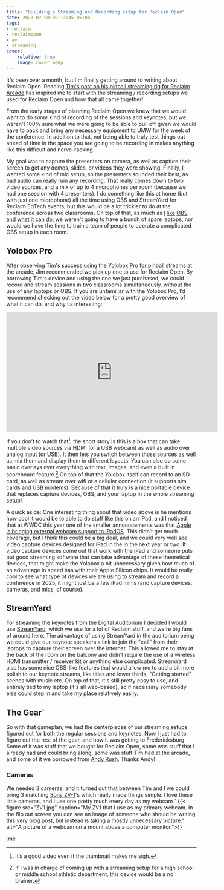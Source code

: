 ```yaml
---
title: "Building a Streaming and Recording setup for Reclaim Open"
date: 2023-07-08T00:13:45-05:00
tags:
- reclaim
- reclaimopen
- av
- streaming
cover:
    relative: true
    image: cover.webp
---
```


It's been over a month, but I'm finally getting around to writing about Reclaim Open. Reading [Tim's post on his pinball streaming rig for Reclaim Arcade](https://blog.timowens.io/building-a-streaming-rig/) has inspired me to start with the streaming / recording setups we used for Reclaim Open and how that all came together! 

From the early stages of planning Reclaim Open we knew that we would want to do *some* kind of recording of the sessions and keynotes, but we weren't 100% sure what we were going to be able to pull off given we would have to pack and bring any necessary equipment to UMW for the week of the conference. In addition to that, not being able to truly test things out ahead of time in the space you are going to be recording in makes anything like this difficult and nerve-racking. 

My goal was to capture the presenters on camera, as well as capture their screen to get any demos, slides, or videos they were showing. Finally, I wanted some kind of mic setup, so the presenters sounded their best, as bad audio can really ruin any recording. That really comes down to two video sources, and a mix of up to 4 microphones per room (because we had one session with 4 presenters). I do something like this at home (but with just one microphone) all the time using OBS and StreamYard for Reclaim EdTech events, but this would be a lot trickier to do at the conference across two classrooms. On top of that, as much as [I](https://jadin.me/understanding-containers-debrief/) [like](https://jadin.me/starting-obs-with-streamdeck/) [OBS](https://jadin.me/obs-and-streaming-youtubers/) [and](https://video.jadin.me/w/72HZva353wxGsbq5XcQkC2) [what](https://video.jadin.me/w/qQ9FinbCcoNV6gMhEVUoon) [it](https://video.jadin.me/w/9C1qadVNSQibH3tNHYgg5E) [can](https://video.jadin.me/w/4uYeLWmqy3p8zvVeqYwtLQ) [do](https://video.jadin.me/w/eiJvR4FKwLK2c1rFHyKFbE), we weren't going to have a bunch of spare laptops, nor would we have the time to train a team of people to operate a complicated OBS setup in each room. 

## Yolobox Pro

After observing Tim's success using the [Yolobox Pro](https://www.yololiv.com/yoloboxPro) for pinball streams at the arcade, Jim recommended we pick up one to use for Reclaim Open. By borrowing Tim's device and using the one we just purchased, we could record and stream sessions in two classrooms simultaneously. without the use of any laptops or OBS. If you are unfamiliar with the Yolobox Pro, I’d recommend checking out the video below for a pretty good overview of what it can do, and why its interesting:

<iframe width="560" height="315" src="https://www.youtube-nocookie.com/embed/dO-iiMo06bU" title="YouTube video player" frameborder="0" allow="accelerometer; autoplay; clipboard-write; encrypted-media; gyroscope; picture-in-picture; web-share" allowfullscreen></iframe>

If you don’t to watch that[^1], the short story is this is a box that can take multiple video sources via HDMI (or a USB webcam) as well as audio over analog input (or USB). It then lets you switch between those sources as well as mix them and display them in different layouts. You can also do some basic overlays over everything with text, images, and even a built in scoreboard feature.[^2] On top of that the Yolobox itself can record to an SD card, as well as stream over wifi or a cellular connection (it supports sim cards and USB modems). Because of that it truly is a nice portable device that replaces capture devices, OBS, and your laptop in the whole streaming setup!

[^1]: It’s a good video even if the thumbnail makes me sigh.

A quick aside: One interesting thing about that video above is he mentions how cool it would be to able to do stuff like this on an iPad, and I noticed that at WWDC this year one of the smaller announcements was that [Apple is bringing external webcam support to iPadOS](https://developer.apple.com/videos/play/wwdc2023/10106/). This didn’t get much coverage, but I think this could be a big deal, and we could very well see video capture devices designed for iPad in the in the next year or two. If video capture devices come out that work with the iPad and someone puts out good streaming software that can take advantage of these theoretical devices, that might make the Yolobox a bit unnecessary given how much of an advantage in speed has with their Apple Silicon chips. It would be really cool to see what type of devices we are using to stream and record a conference in 2025, it might just be a few iPad minis (and capture devices, cameras, and mics, of course).

[^2]: If I was in charge of coming up with a streaming setup for a high school or middle school athletic department, this device would be a no brainer.

## StreamYard

For streaming the keynotes from the Digital Auditorium I decided I would use [StreamYard](https://streamyard.com/), which we use for a lot of Reclaim stuff, and we're big fans of around here. The advantage of using StreamYard in the auditorium being we could give our keynote speakers a link to join the "call" from their laptops to capture their screen over the internet. This allowed me to stay at the back of the room on the balcony and didn't require the use of a wireless HDMI transmitter / receiver kit or anything else complicated. StreamYard also has some nice OBS-like features that would allow me to add a bit more polish to our keynote streams, like titles and lower thirds, "Getting started" scenes with music etc. On top of that, it's still pretty easy to use, and entirely tied to my laptop (it's all web-based), so if necessary somebody else could step in and take my place relatively easily.

## The Gear`

So with that gameplan, we had the centerpieces of our streaming setups figured out for both the regular sessions and keynotes. Now I just had to figure out the rest of the gear, and how it was getting to Fredericksburg. Some of it was stuff that we bought for Reclaim Open, some was stuff that I already had and could bring along, some was stuff Tim had at the arcade, and some of it we borrowed from [Andy Rush](https://mastodon.social/@andyrush). Thanks Andy!

### Cameras

We needed 3 cameras, and it turned out that between Tim and I we could bring 3 matching [Sony ZV-1](https://www.dpreview.com/reviews/sony-zv-1-review)'s which really made things simple. I love these little cameras, and I use one pretty much every day as my webcam
`
{{< figure src="ZV1.jpg" caption="My ZV1 that I use as my primary webcam. In the flip out screen you can see an image of someone who should be writing this very blog post, but instead is taking a mostly unnecessary picture." alt="A picture of a webcam on a mount above a computer monitor.">}}

;me
